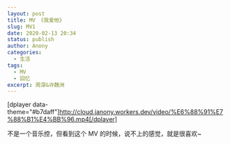 ```yaml
---
layout: post
title: MV 《我爱他》
slug: MV1
date: 2020-02-13 20:34
status: publish
author: Anony
categories: 
  - 生活
tags: 
  - MV
  - 回忆
excerpt: 周深&许魏洲
---
```


[dplayer data-theme="#b7daff"]http://cloud.janony.workers.dev/video/%E6%88%91%E7%88%B1%E4%BB%96.mp4[/dplayer]

不是一个音乐控，但看到这个 MV 的时候，说不上的感觉，就是很喜欢~



